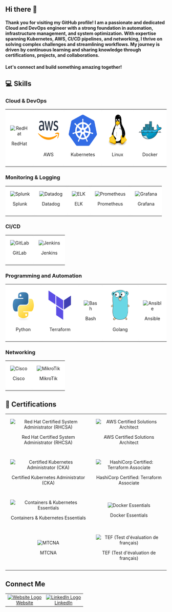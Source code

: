 ## Hi there 👋


#### Thank you for visiting my GitHub profile! I am a passionate and dedicated Cloud and DevOps engineer with a strong foundation in automation, infrastructure management, and system optimization. With expertise spanning Kubernetes, AWS, CI/CD pipelines, and networking, I thrive on solving complex challenges and streamlining workflows. My journey is driven by continuous learning and sharing knowledge through certifications, projects, and collaborations.

#### Let's connect and build something amazing together!


## 💻 Skills

### Cloud & DevOps

<table>
  <tr>
    <td align="center" style="background-color: #ffffff; padding: 15px; border-radius: 10px;">
      <img src="https://www.vectorlogo.zone/logos/redhat/redhat-icon.svg" alt="RedHat" width="100" height="100"/>
      <p>RedHat</p>
    </td>
    <td align="center" style="background-color: #ffffff; padding: 15px; border-radius: 10px;">
      <img src="https://raw.githubusercontent.com/devicons/devicon/master/icons/amazonwebservices/amazonwebservices-original-wordmark.svg" alt="AWS" width="100" height="100"/>
      <p>AWS</p>
    </td>
    <td align="center" style="background-color: #ffffff; padding: 15px; border-radius: 10px;">
      <img src="https://raw.githubusercontent.com/devicons/devicon/master/icons/kubernetes/kubernetes-plain.svg" alt="Kubernetes" width="100" height="100"/>
      <p>Kubernetes</p>
    </td>
    <td align="center" style="background-color: #ffffff; padding: 15px; border-radius: 10px;">
      <img src="https://raw.githubusercontent.com/devicons/devicon/master/icons/linux/linux-original.svg" alt="Linux" width="100" height="100"/>
      <p>Linux</p>
    </td>
    <td align="center" style="background-color: #ffffff; padding: 15px; border-radius: 10px;">
      <img src="https://raw.githubusercontent.com/devicons/devicon/master/icons/docker/docker-original.svg" alt="Docker" width="100" height="100"/>
      <p>Docker</p>
    </td>
  </tr>
</table>

### Monitoring & Logging

<table>
  <tr>
    <td align="center" style="background-color: #ffffff; padding: 15px; border-radius: 10px;">
      <img src="https://www.vectorlogo.zone/logos/splunk/splunk-icon.svg" alt="Splunk" width="100" height="100"/>
      <p>Splunk</p>
    </td>
    <td align="center" style="background-color: #ffffff; padding: 15px; border-radius: 10px;">
      <img src="https://www.vectorlogo.zone/logos/datadoghq/datadoghq-icon.svg" alt="Datadog" width="100" height="100"/>
      <p>Datadog</p>
    </td>
    <td align="center" style="background-color: #ffffff; padding: 15px; border-radius: 10px;">
      <img src="https://www.vectorlogo.zone/logos/elastic/elastic-icon.svg" alt="ELK" width="100" height="100"/>
      <p>ELK</p>
    </td>
    <td align="center" style="background-color: #ffffff; padding: 15px; border-radius: 10px;">
      <img src="https://www.vectorlogo.zone/logos/prometheusio/prometheusio-icon.svg" alt="Prometheus" width="100" height="100"/>
      <p>Prometheus</p>
    </td>
    <td align="center" style="background-color: #ffffff; padding: 15px; border-radius: 10px;">
      <img src="https://www.vectorlogo.zone/logos/grafana/grafana-icon.svg" alt="Grafana" width="100" height="100"/>
      <p>Grafana</p>
    </td>
  </tr>
</table>

### CI/CD

<table>
  <tr>
    <td align="center" style="background-color: #ffffff; padding: 15px; border-radius: 10px;">
      <img src="https://www.vectorlogo.zone/logos/gitlab/gitlab-icon.svg" alt="GitLab" width="100" height="100"/>
      <p>GitLab</p>
    </td>
    <td align="center" style="background-color: #ffffff; padding: 15px; border-radius: 10px;">
      <img src="https://www.vectorlogo.zone/logos/jenkins/jenkins-icon.svg" alt="Jenkins" width="100" height="100"/>
      <p>Jenkins</p>
    </td>
  </tr>
</table>

### Programming and Automation

<table>
  <tr>
    <td align="center" style="background-color: #ffffff; padding: 15px; border-radius: 10px;">
      <img src="https://raw.githubusercontent.com/devicons/devicon/master/icons/python/python-original.svg" alt="Python" width="100" height="100"/>
      <p>Python</p>
    </td>
    <td align="center" style="background-color: #ffffff; padding: 15px; border-radius: 10px;">
      <img src="https://raw.githubusercontent.com/devicons/devicon/master/icons/terraform/terraform-original.svg" alt="Terraform" width="100" height="100"/>
      <p>Terraform</p>
    </td>
    <td align="center" style="background-color: #ffffff; padding: 15px; border-radius: 10px;">
      <img src="https://bashlogo.com/img/symbol/png/full_colored_dark.png" alt="Bash" width="100" height="100"/>
      <p>Bash</p>
    </td>
    <td align="center" style="background-color: #ffffff; padding: 15px; border-radius: 10px;">
      <img src="https://raw.githubusercontent.com/devicons/devicon/master/icons/go/go-original.svg" alt="Golang" width="100" height="100"/>
      <p>Golang</p>
    </td>
    <td align="center" style="background-color: #ffffff; padding: 15px; border-radius: 10px;">
      <img src="https://www.vectorlogo.zone/logos/ansible/ansible-icon.svg" alt="Ansible" width="100" height="100"/>
      <p>Ansible</p>
    </td>
  </tr>
</table>

### Networking

<table>
  <tr>
    <td align="center" style="background-color: #ffffff; padding: 15px; border-radius: 10px;">
      <img src="https://www.vectorlogo.zone/logos/cisco/cisco-icon.svg" alt="Cisco" width="100" height="100"/>
      <p>Cisco</p>
    </td>
    <td align="center" style="background-color: #ffffff; padding: 15px; border-radius: 10px;">
      <img src="https://1000logos.net/wp-content/uploads/2021/05/MikroTik-logo-768x432.png" alt="MikroTik" width="100" height="100"/>
      <p>MikroTik</p>
    </td>
  </tr>
</table>



## 📜 Certifications

<table style="width: 100%; border-collapse: collapse; text-align: center;">
  <tr>
    <td align="center" style="padding: 15px; vertical-align: middle;">
      <img src="https://images.credly.com/size/680x680/images/572de0ba-2c59-4816-a59d-b0e1687e45ee/image.png" alt="Red Hat Certified System Administrator (RHCSA)" width="150" height="150"/>
      <p>Red Hat Certified System Administrator (RHCSA)</p>
    </td>
    <td align="center" style="padding: 15px; vertical-align: middle;">
      <img src="https://images.credly.com/size/680x680/images/0e284c3f-5164-4b21-8660-0d84737941bc/image.png" alt="AWS Certified Solutions Architect" width="150" height="150"/>
      <p>AWS Certified Solutions Architect</p>
    </td>
  </tr>
  <tr>
    <td align="center" style="padding: 15px; vertical-align: middle;">
      <img src="https://images.credly.com/size/680x680/images/8b8ed108-e77d-4396-ac59-2504583b9d54/cka_from_cncfsite__281_29.png" alt="Certified Kubernetes Administrator (CKA)" width="150" height="150"/>
      <p>Certified Kubernetes Administrator (CKA)</p>
    </td>
    <td align="center" style="padding: 15px; vertical-align: middle;">
      <img src="https://images.credly.com/size/680x680/images/85b9cfc4-257a-4742-878c-4f7ab4a2631b/image.png" alt="HashiCorp Certified: Terraform Associate" width="150" height="150"/>
      <p>HashiCorp Certified: Terraform Associate</p>
    </td>
  </tr>
  <tr>
    <td align="center" style="padding: 15px; vertical-align: middle;">
      <img src="https://images.credly.com/size/680x680/images/82966826-6630-4768-80d4-6028b3fab414/image.png" alt="Containers & Kubernetes Essentials" width="150" height="150"/>
      <p>Containers & Kubernetes Essentials</p>
    </td>
    <td align="center" style="padding: 15px; vertical-align: middle;">
      <img src="https://images.credly.com/size/680x680/images/b0c5445a-72a2-46ce-a599-96147e210efb/blob" alt="Docker Essentials" width="150" height="150"/>
      <p>Docker Essentials</p>
    </td>
  </tr>
  <tr>
    <td align="center" style="padding: 15px; vertical-align: middle;">
      <img src="https://gttc.id/storage/4457/MTCNA.png" alt="MTCNA" width="150" height="150"/>
      <p>MTCNA</p>
    </td>
    <td align="center" style="padding: 15px; vertical-align: middle;">
      <img src="https://encrypted-tbn0.gstatic.com/images?q=tbn:ANd9GcTqHyGPwHROhoQsg14epwztuLZgPHNnZ9oNAJDvTZH3eiLJ9uxV_hs5hsLO2BdskjuODzo&usqp=CAU" alt="TEF (Test d'évaluation de français)" width="150" height="150"/>
      <p>TEF (Test d'évaluation de français)</p>
    </td>
  </tr>
</table>



## Connect Me

<table>
  <tr>
    <td align="center">
      <a href="https://rhcsa.github.io" target="_blank">
        <img src="https://img.icons8.com/fluency/48/000000/internet.png" alt="Website Logo" width="100">
        <br>Website
      </a>
    </td>
    <td align="center">
      <a href="https://www.linkedin.com/in/hamid-hosseinzadeh-312a54137/" target="_blank">
        <img src="https://img.icons8.com/color/48/000000/linkedin-circled--v1.png" alt="LinkedIn Logo" width="100">
        <br>LinkedIn
      </a>
    </td>
  </tr>
</table>

